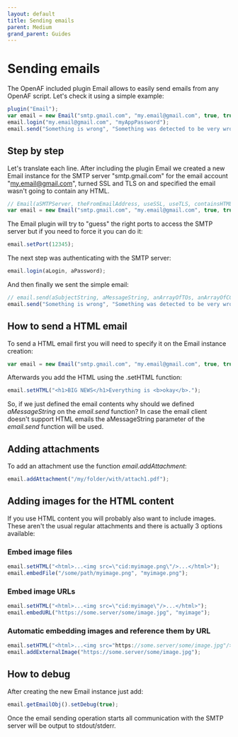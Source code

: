 ```yaml
---
layout: default
title: Sending emails
parent: Medium
grand_parent: Guides
---
```


# Sending emails

The OpenAF included plugin Email allows to easily send emails from any OpenAF script. Let's check it using a simple example:

````javascript
plugin("Email");
var email = new Email("smtp.gmail.com", "my.email@gmail.com", true, true, false);
email.login("my.email@gmail.com", "myAppPassword");
email.send("Something is wrong", "Something was detected to be very wrong.", [ "someone@somewhere.com" ], [], [], "my.email@gmail.com");
````

## Step by step

Let's translate each line. After including the plugin Email we created a new Email instance for the SMTP server "smtp.gmail.com" for the email account "my.email@gmail.com", turned SSL and TLS on and specified the email wasn't going to contain any HTML.

````javascript
// Email(aSMTPServer, theFromEmailAddress, useSSL, useTLS, containsHTML)
var email = new Email("smtp.gmail.com", "my.email@gmail.com", true, true, false);
````

The Email plugin will try to "guess" the right ports to access the SMTP server but if you need to force it you can do it:

````javascript
email.setPort(12345);
````

The next step was authenticating with the SMTP server:

````javascript
email.login(aLogin, aPassword);
````

And then finally we sent the simple email:

````javascript
// email.send(aSubjectString, aMessageString, anArrayOfTOs, anArrayOfCCs, anArrayOfBCCs, aFromEmailAddress)
email.send("Something is wrong", "Something was detected to be very wrong.", [ "someone@somewhere.com" ], [], [], "my.email@gmail.com");
````

## How to send a HTML email

To send a HTML email first you will need to specify it on the Email instance creation:

````javascript
var email = new Email("smtp.gmail.com", "my.email@gmail.com", true, true, true);
````

Afterwards you add the HTML using the .setHTML function:

````javascript
email.setHTML("<h1>BIG NEWS</h1>Everything is <b>okay</b>.");
````

So, if we just defined the email contents why should we defined _aMessageString_ on the _email.send_ function? In case the email client doesn't support HTML emails the aMessageString parameter of the _email.send_ function will be used.

## Adding attachments

To add an attachment use the function _email.addAttachment_:

````javascript
email.addAttachment("/my/folder/with/attach1.pdf");
````

## Adding images for the HTML content

If you use HTML content you will probably also want to include images. These aren't the usual regular attachments and there is actually 3 options available:

### Embed image files

````javascript
email.setHTML("<html>...<img src=\"cid:myimage.png\"/>...</html>");
email.embedFile("/some/path/myimage.png", "myimage.png");
````

### Embed image URLs

````javascript
email.setHTML("<html>...<img src=\"cid:myimage\"/>...</html>");
email.embedURL("https://some.server/some/image.jpg", "myimage");
````

### Automatic embedding images and reference them by URL

````javascript
email.setHTML("<html>...<img src="https://some.server/some/image.jpg"/>...</html>");
email.addExternalImage("https://some.server/some/image.jpg");
````

## How to debug

After creating the new Email instance just add:

````javascript
email.getEmailObj().setDebug(true);
````

Once the email sending operation starts all communication with the SMTP server will be output to stdout/stderr.